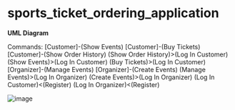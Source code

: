 # sports_ticket_ordering_application

**UML Diagram**

Commands:
    [Customer]-(Show Events)
    [Customer]-(Buy Tickets)
    [Customer]-(Show Order History)
    (Show Order History)>(Log In Customer)
    (Show Events)>(Log In Customer)
    (Buy Tickets)>(Log In Customer)
    [Organizer]-(Manage Events)
    [Organizer]-(Create Events)
    (Manage Events)>(Log In Organizer)
    (Create Events)>(Log In Organizer)
    (Log In Customer)<(Register)
    (Log In Organizer)<(Register)

![image](https://user-images.githubusercontent.com/93082736/235707622-e3193d5e-3ddb-4833-85f1-e057795b5758.png)
